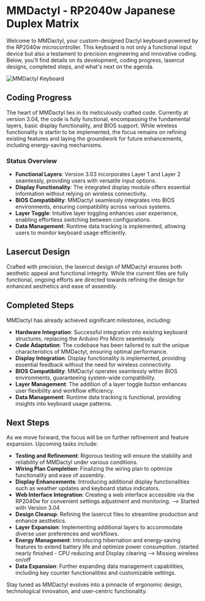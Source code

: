 # MMDactyl - RP2040w Japanese Duplex Matrix

Welcome to MMDactyl, your custom-designed Dactyl keyboard powered by the RP2040w microcontroller. This keyboard is not only a functional input device but also a testament to precision engineering and innovative coding. Below, you'll find details on its development, coding progress, lasercut designs, completed steps, and what's next on the agenda.

![MMDactyl Keyboard](https://github.com/SKZBadHabit/MMDactyl/assets/72281265/1e6f7bd4-ab28-4964-b751-b02aff36cae3)

## Coding Progress

The heart of MMDactyl lies in its meticulously crafted code. Currently at version 3.04, the code is fully functional, encompassing the fundamental layers, basic display functionality, and BIOS support. While wireless functionality is startin to be implemented, the focus remains on refining existing features and laying the groundwork for future enhancements, including energy-saving mechanisms.

### Status Overview
- **Functional Layers**: Version 3.03 incorporates Layer 1 and Layer 2 seamlessly, providing users with versatile input options.
- **Display Functionality**: The integrated display module offers essential information without relying on wireless connectivity.
- **BIOS Compatibility**: MMDactyl seamlessly integrates into BIOS environments, ensuring compatibility across various systems.
- **Layer Toggle**: Intuitive layer toggling enhances user experience, enabling effortless switching between configurations.
- **Data Management**: Runtime data tracking is implemented, allowing users to monitor keyboard usage efficiently.

## Lasercut Design

Crafted with precision, the lasercut design of MMDactyl ensures both aesthetic appeal and functional integrity. While the current files are fully functional, ongoing efforts are directed towards refining the design for enhanced aesthetics and ease of assembly.

## Completed Steps

MMDactyl has already achieved significant milestones, including:
- **Hardware Integration**: Successful integration into existing keyboard structures, replacing the Arduino Pro Micro seamlessly.
- **Code Adaptation**: The codebase has been tailored to suit the unique characteristics of MMDactyl, ensuring optimal performance.
- **Display Integration**: Display functionality is implemented, providing essential feedback without the need for wireless connectivity.
- **BIOS Compatibility**: MMDactyl operates seamlessly within BIOS environments, guaranteeing system-wide compatibility.
- **Layer Management**: The addition of a layer toggle button enhances user flexibility and workflow efficiency.
- **Data Management**: Runtime data tracking is functional, providing insights into keyboard usage patterns.

## Next Steps

As we move forward, the focus will be on further refinement and feature expansion. Upcoming tasks include:
- **Testing and Refinement**: Rigorous testing will ensure the stability and reliability of MMDactyl under various conditions.
- **Wiring Plan Completion**: Finalizing the wiring plan to optimize functionality and ease of assembly.
- **Display Enhancements**: Introducing additional display functionalities such as weather updates and keyboard status indicators.
- **Web Interface Integration**: Creating a web interface accessible via the RP2040w for convenient settings adjustment and monitoring. --> Started with Version 3.04
- **Design Cleanup**: Refining the lasercut files to streamline production and enhance aesthetics.
- **Layer Expansion**: Implementing additional layers to accommodate diverse user preferences and workflows.
- **Energy Management**: Introducing hibernation and energy-saving features to extend battery life and optimize power consumption. /started nearly finished - CPU reducing and Display clearing --> Missing wireless on/off
- **Data Expansion**: Further expanding data management capabilities, including key counter functionalities and customizable settings.

Stay tuned as MMDactyl evolves into a pinnacle of ergonomic design, technological innovation, and user-centric functionality.
